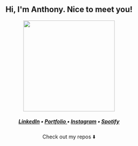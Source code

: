 <h2 align="center">Hi, I'm Anthony. Nice to meet you!</h2>

<p align="center">
  <img width="250" src="https://media4.giphy.com/media/TALEyDTerIxdUh9L1s/giphy.gif">
</p>


<h5 align="center">

<a align="center" href="https://www.linkedin.com/in/anthony-dangg/" title="LinkedIn Profile"> LinkedIn</a> •
<a align="center" href="https://anthonydang.dev/" title="Website"> Portfolio </a> •
<a align="center" href="https://www.instagram.com/anthonydanggg/" title="Instagram Profile"> Instagram</a> •
<a align="center" href="https://open.spotify.com/user/pinkzer?si=42d1cf58cc974e9d" title="Spotify Profile"> Spotify</a>


</h5>

<p align="center">
Check out my repos ⬇️  
</p>
